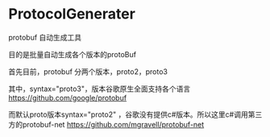 # ProtocolGenerater

protobuf 自动生成工具

目的是批量自动生成各个版本的protoBuf

首先目前，protobuf 分两个版本，proto2，proto3

其中，syntax="proto3"，版本谷歌原生全面支持各个语言 https://github.com/google/protobuf

而默认proto版本syntax="proto2" ，谷歌没有提供c#版本。所以这里c#调用第三方的protobuf-net https://github.com/mgravell/protobuf-net


